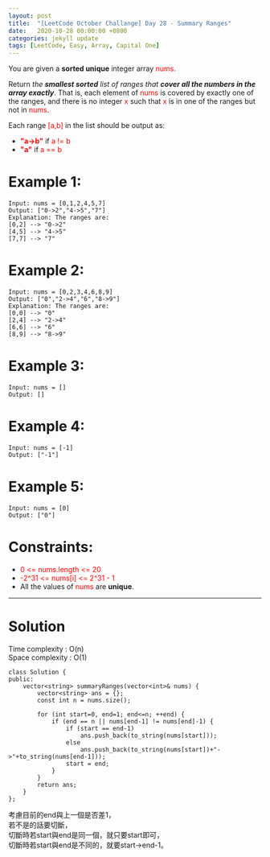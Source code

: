 ```yaml
---
layout: post
title:  "[LeetCode October Challange] Day 28 - Summary Ranges"
date:   2020-10-28 00:00:00 +0800
categories: jekyll update
tags: [LeetCode, Easy, Array, Capital One]
---
```

You are given a **sorted unique** integer array <font color="red">nums</font>.  

Return *the **smallest sorted** list of ranges that **cover all the numbers in the array exactly***. That is, each element of <font color="red">nums</font> is covered by exactly one of the ranges, and there is no integer <font color="red">x</font> such that <font color="red">x</font> is in one of the ranges but not in <font color="red">nums</font>.  

Each range <font color="red">[a,b]</font> in the list should be output as:
- **<font color="red">"a->b"</font>** if <font color="red">a != b</font>
- **<font color="red">"a"</font>** if <font color="red">a == b</font>


# Example 1:  
	Input: nums = [0,1,2,4,5,7]
	Output: ["0->2","4->5","7"]
	Explanation: The ranges are:
	[0,2] --> "0->2"
	[4,5] --> "4->5"
	[7,7] --> "7"

# Example 2:  
	Input: nums = [0,2,3,4,6,8,9]
	Output: ["0","2->4","6","8->9"]
	Explanation: The ranges are:
	[0,0] --> "0"
	[2,4] --> "2->4"
	[6,6] --> "6"
	[8,9] --> "8->9"

# Example 3:  
	Input: nums = []
	Output: []

# Example 4:  
	Input: nums = [-1]
	Output: ["-1"]

# Example 5:  
	Input: nums = [0]
	Output: ["0"]

# Constraints:  
- <font color="red">0 <= nums.length <= 20</font>
- <font color="red">-2^31 <= nums[i] <= 2^31 - 1</font>
- All the values of <font color="red">nums</font> are **unique**.

______________________  

# Solution  

Time complexity : O(n)  
Space complexity : O(1)  

	class Solution {
	public:
	    vector<string> summaryRanges(vector<int>& nums) {
	        vector<string> ans = {};
	        const int n = nums.size();
	        
	        for (int start=0, end=1; end<=n; ++end) {
	            if (end == n || nums[end-1] != nums[end]-1) {
	                if (start == end-1)
	                    ans.push_back(to_string(nums[start]));
	                else
	                    ans.push_back(to_string(nums[start])+"->"+to_string(nums[end-1]));
	                start = end;
	            }
	        }
	        return ans;
	    }
	};

考慮目前的end與上一個是否差1，  
若不是的話要切斷，  
切斷時若start與end是同一個，就只要start即可，  
切斷時若start與end是不同的，就要start->end-1。
